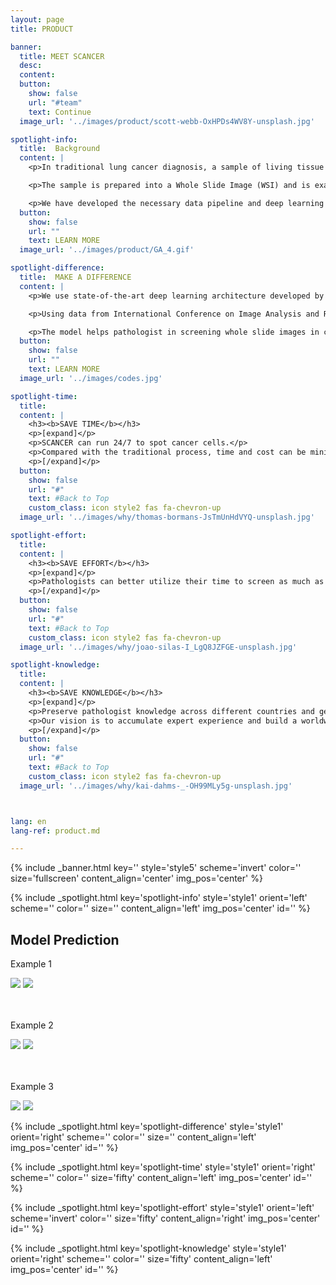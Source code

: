 ```yaml
---
layout: page
title: PRODUCT

banner:
  title: MEET SCANCER
  desc:
  content: 
  button:
    show: false
    url: "#team"
    text: Continue
  image_url: '../images/product/scott-webb-OxHPDs4WV8Y-unsplash.jpg'

spotlight-info:
  title:  Background
  content: |
    <p>In traditional lung cancer diagnosis, a sample of living tissue is extracted from the patient through lung biopsy.</p>

    <p>The sample is prepared into a Whole Slide Image (WSI) and is examined by an expert pathologist under a microscope. The report provides information to determine which treatment to undertake.</p>

    <p>We have developed the necessary data pipeline and deep learning model for this process. The following picture shows one of the biopsy slide.</p>
  button:
    show: false
    url: ""
    text: LEARN MORE
  image_url: '../images/product/GA_4.gif'

spotlight-difference:
  title:  MAKE A DIFFERENCE
  content: |
    <p>We use state-of-the-art deep learning architecture developed by Google.</p>

    <p>Using data from International Conference on Image Analysis and Recognition 2018 (ICIAR 2018). We achieve 0.95 F1-score.</p>

    ​<p>The model helps pathologist in screening whole slide images in cell level and detect areas with anomalous cells.</p> 
  button:
    show: false
    url: ""
    text: LEARN MORE
  image_url: '../images/codes.jpg'

spotlight-time:
  title: 
  content: |
    <h3><b>SAVE TIME</b></h3>
    <p>[expand]</p>
    <p>​SCANCER can run 24/7 to spot cancer cells.</p>
    <p>Compared with the traditional process, time and cost can be minimised.</p>
    <p>[/expand]</p>
  button:
    show: false
    url: "#"
    text: #Back to Top
    custom_class: icon style2 fas fa-chevron-up
  image_url: '../images/why/thomas-bormans-JsTmUnHdVYQ-unsplash.jpg'

spotlight-effort:
  title: 
  content: |
    <h3><b>SAVE EFFORT</b></h3>
    <p>[expand]</p>
    <p>Pathologists can better utilize their time to screen as much as cases  and work on researches time as fast as they can.</p>
    <p>[/expand]</p>
  button:
    show: false
    url: "#"
    text: #Back to Top
    custom_class: icon style2 fas fa-chevron-up
  image_url: '../images/why/joao-silas-I_LgQ8JZFGE-unsplash.jpg'

spotlight-knowledge:
  title: 
  content: |
    <h3><b>SAVE KNOWLEDGE</b></h3>
    <p>[expand]</p>
    <p>Preserve pathologist knowledge across different countries and generation.</p>
    <p>Our vision is to accumulate expert experience and build a worldwide knowledge hub for cancer cell prediction.</p>
    <p>[/expand]</p>
  button:
    show: false
    url: "#"
    text: #Back to Top
    custom_class: icon style2 fas fa-chevron-up
  image_url: '../images/why/kai-dahms-_-OH99MLy5g-unsplash.jpg'



lang: en
lang-ref: product.md

---
```

<!-- Welcome Banner -->
{% include _banner.html key='' style='style5' scheme='invert' color='' size='fullscreen' content_align='center' img_pos='center' %}

<!-- Background Info -->
{% include _spotlight.html key='spotlight-info' style='style1' orient='left' scheme='' color='' size='' content_align='left' img_pos='center' id='' %}


<!-- <section class="spotlight mostscreen style6 invert orient-center content-align-center onscroll-image-fade-in">

  <div class="swiper-container">
    <div class="swiper-wrapper">
      <div class="swiper-slide"><img src = '../images/product/slider/18S4174-12_2019-05-20 17_06_17.scn_heatmap.png'></div>
      <div class="swiper-slide"><img src = '../images/product/slider/18S4174-12_2019-05-20 17_06_17.scn_prediction_heatmap.png'></div>
      <div class="swiper-slide"><img src = '../images/product/slider/18S5470-5_2019-05-20 15_31_58.scn_heatmap.png'></div>
      <div class="swiper-slide"><img src = '../images/product/slider/18S5470-5_2019-05-20 15_31_58.scn_prediction_heatmap.png'></div>
      <div class="swiper-slide"><img src = '../images/product/slider/18S5470-7_2019-05-20 19_40_27.scn_heatmap.png'></div>
      <div class="swiper-slide"><img src = '../images/product/slider/18S5470-7_2019-05-20 19_40_27.scn_prediction_heatmap.png'></div>
    </div>
    <div class="swiper-pagination"></div>
    <div class="swiper-button-next"></div>
    <div class="swiper-button-prev"></div>
  </div>
</section> -->

<section class="wrapper style1 align-center invert">
  <div class="spotlight onscroll-image-fade-in style6 fullscreen orient-center content-align-center">
    <div class="content">
      <h2 class="motto">Model Prediction</h2>
        <p>Example 1</p>
          <div id="container1" class="twentytwenty-container">
              <img src="../images/product/slider/display1.png" />
              <img src="../images/product/slider/display2.png" />
          </div>
          <br>
          <br>
        <p>Example 2</p>
          <div id="container1" class="twentytwenty-container">
              <img src="../images/product/slider/display3.png" />
              <img src="../images/product/slider/display4.png" />
          </div>
          <br>
          <br>
        <p>Example 3</p>
          <div id="container1" class="twentytwenty-container">
              <img src="../images/product/slider/display5.png" />
              <img src="../images/product/slider/display6.png" />
          </div>
      </div>
  </div>
</section>


<!-- Make a Difference -->
{% include _spotlight.html key='spotlight-difference' style='style1' orient='right' scheme='' color='' size='' content_align='left' img_pos='center' id='' %}

<!-- Properties -->
{% include _spotlight.html key='spotlight-time' style='style1' orient='right' scheme='' color='' size='fifty' content_align='left' img_pos='center' id='' %}

{% include _spotlight.html key='spotlight-effort' style='style1' orient='left' scheme='invert' color='' size='fifty' content_align='right' img_pos='center' id='' %}

{% include _spotlight.html key='spotlight-knowledge' style='style1' orient='right' scheme='' color='' size='fifty' content_align='left' img_pos='center' id='' %}